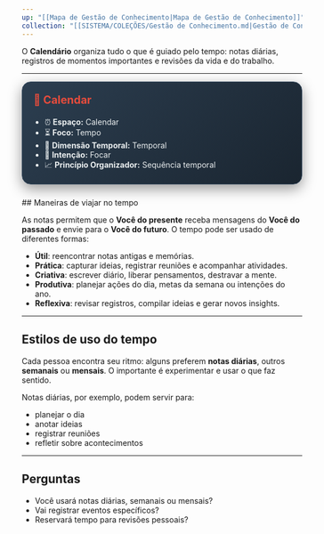 ```yaml
---
up: "[[Mapa de Gestão de Conhecimento|Mapa de Gestão de Conhecimento]]"
collection: "[[SISTEMA/COLEÇÕES/Gestão de Conhecimento.md|Gestão de Conhecimento]]"
---
```

O **Calendário** organiza tudo o que é guiado pelo tempo: notas diárias, registros de momentos importantes e revisões da vida e do trabalho.

---
<div style="background: linear-gradient(135deg, #2c3e50 0%, #1a2530 100%); padding: 20px; border-radius: 16px; color: #ecf0f1; box-shadow: 0 8px 25px rgba(0,0,0,0.4); margin-bottom: 24px; border: 1px solid #34495e;">
  <h3 style="display: flex; align-items: center; gap: 10px; font-size: 1.4em; margin-top: 0; color: #e74c3c;">📅 Calendar</h3>
  <ul style="padding-left: 20px; margin-top: 10px; margin-bottom: 0;">
	<li>⏰ <strong>Espaço:</strong> Calendar</li>
	<li>⏳ <strong>Foco:</strong> Tempo</li>
	<li>📜 <strong>Dimensão Temporal:</strong> Temporal</li>
	<li>🎯 <strong>Intenção:</strong> Focar</li>
	<li>📈 <strong>Princípio Organizador:</strong> Sequência temporal</li>
  </ul>
</div>
## Maneiras de viajar no tempo

As notas permitem que o **Você do presente** receba mensagens do **Você do passado** e envie para o **Você do futuro**. O tempo pode ser usado de diferentes formas:

- **Útil**: reencontrar notas antigas e memórias.
- **Prática**: capturar ideias, registrar reuniões e acompanhar atividades.
- **Criativa**: escrever diário, liberar pensamentos, destravar a mente.
- **Produtiva**: planejar ações do dia, metas da semana ou intenções do ano.
- **Reflexiva**: revisar registros, compilar ideias e gerar novos insights.
    

---

## Estilos de uso do tempo

Cada pessoa encontra seu ritmo: alguns preferem **notas diárias**, outros **semanais** ou **mensais**. O importante é experimentar e usar o que faz sentido.

Notas diárias, por exemplo, podem servir para:

- planejar o dia
- anotar ideias
- registrar reuniões
- refletir sobre acontecimentos
    

---

## Perguntas

- Você usará notas diárias, semanais ou mensais?
- Vai registrar eventos específicos?
- Reservará tempo para revisões pessoais?
    
